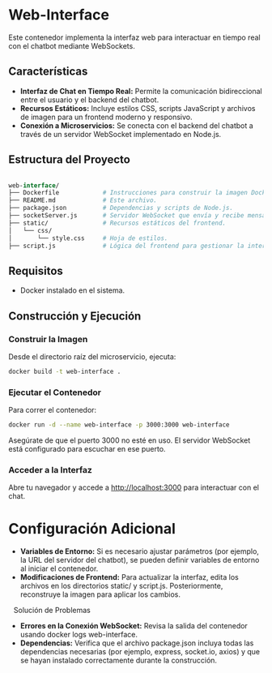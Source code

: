 # Web-Interface
Este contenedor implementa la interfaz web para interactuar en tiempo real con el chatbot mediante WebSockets.
## Características
* **Interfaz de Chat en Tiempo Real:** Permite la comunicación bidireccional entre el usuario y el backend del chatbot.
* **Recursos Estáticos:** Incluye estilos CSS, scripts JavaScript y archivos de imagen para un frontend moderno y responsivo.
* **Conexión a Microservicios:** Se conecta con el backend del chatbot a través de un servidor WebSocket implementado en Node.js.

## Estructura del Proyecto
```graphql

web-interface/
├── Dockerfile            # Instrucciones para construir la imagen Docker.
├── README.md             # Este archivo.
├── package.json          # Dependencias y scripts de Node.js.
├── socketServer.js       # Servidor WebSocket que envía y recibe mensajes.
├── static/               # Recursos estáticos del frontend.
│   └── css/
│       └── style.css     # Hoja de estilos.
├── script.js             # Lógica del frontend para gestionar la interacción con el WebSocket.
```

## Requisitos
* Docker instalado en el sistema.

## Construcción y Ejecución
### Construir la Imagen
Desde el directorio raíz del microservicio, ejecuta:
```bash
docker build -t web-interface .
```

### Ejecutar el Contenedor
Para correr el contenedor:
```bash
docker run -d --name web-interface -p 3000:3000 web-interface
```

Asegúrate de que el puerto 3000 no esté en uso. El servidor WebSocket está configurado para escuchar en ese puerto.
### Acceder a la Interfaz
Abre tu navegador y accede a [http://localhost:3000](http://localhost:3000/) para interactuar con el chat.
# Configuración Adicional
* **Variables de Entorno:** Si es necesario ajustar parámetros (por ejemplo, la URL del servidor del chatbot), se pueden definir variables de entorno al iniciar el contenedor.
* **Modificaciones de Frontend:** Para actualizar la interfaz, edita los archivos en los directorios static/ y script.js. Posteriormente, reconstruye la imagen para aplicar los cambios.

⠀Solución de Problemas
* **Errores en la Conexión WebSocket:** Revisa la salida del contenedor usando docker logs web-interface.
* **Dependencias:** Verifica que el archivo package.json incluya todas las dependencias necesarias (por ejemplo, express, socket.io, axios) y que se hayan instalado correctamente durante la construcción.

